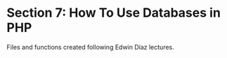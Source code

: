 # Section 7: How To Use Databases in PHP

Files and functions created following Edwin Díaz lectures.